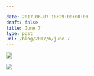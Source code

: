 ```yaml
---

date: 2017-06-07 18:29:00+00:00
draft: false
title: June 7
type: post
url: /blog/2017/6/june-7
---
```




  
   ![](/images/2017-06-07-20176june-7/IMG_1312.jpg)

  

  
   ![](/images/2017-06-07-20176june-7/IMG_1314.jpg)

  


